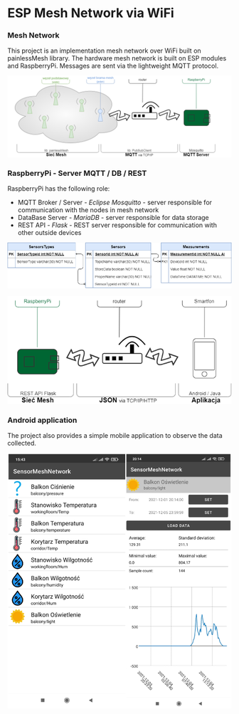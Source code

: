 # ESP Mesh Network via WiFi

### Mesh Network

This project is an implementation mesh network over WiFi built on painlessMesh library. The hardware mesh network is built on ESP modules and RaspberryPi. Messages are sent via the lightweight MQTT protocol.

![Network idea schema](/img/networkSchemat.png)


### RaspberryPi - Server MQTT / DB / REST 

RaspberryPi has the following role:

- MQTT Broker / Server - *Eclipse Mosquitto* - server responsible for communication with the nodes in mesh network
- DataBase Server - *MariaDB* - server responsible for data storage
- REST API - *Flask* - REST server responsible for communication with other outside devices

![DB](/img/dataBase.png)

![Example of Publish](/img/examplePublish.png)

### Android application

The project also provides a simple mobile application to observe the data collected.

![Application](/img/application.png)



